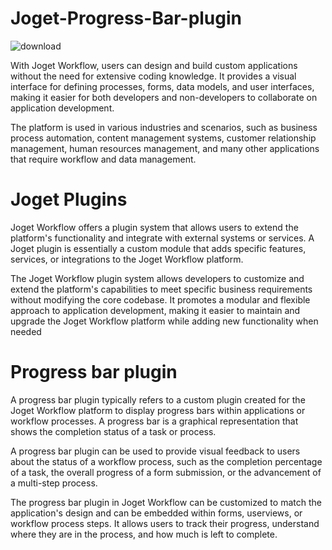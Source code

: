 # Joget-Progress-Bar-plugin
![download](https://github.com/hassamtahir/Joget-Progress-Bar-plugin/assets/58023371/48d76f39-ad6b-43db-9acc-bd052a07c6b9)

With Joget Workflow, users can design and build custom applications without the need for extensive coding knowledge. It provides a visual interface for defining processes, forms, data models, and user interfaces, making it easier for both developers and non-developers to collaborate on application development.

The platform is used in various industries and scenarios, such as business process automation, content management systems, customer relationship management, human resources management, and many other applications that require workflow and data management.

# Joget Plugins
Joget Workflow offers a plugin system that allows users to extend the platform's functionality and integrate with external systems or services. A Joget plugin is essentially a custom module that adds specific features, services, or integrations to the Joget Workflow platform.

The Joget Workflow plugin system allows developers to customize and extend the platform's capabilities to meet specific business requirements without modifying the core codebase. It promotes a modular and flexible approach to application development, making it easier to maintain and upgrade the Joget Workflow platform while adding new functionality when needed

# Progress bar plugin
A progress bar plugin typically refers to a custom plugin created for the Joget Workflow platform to display progress bars within applications or workflow processes. A progress bar is a graphical representation that shows the completion status of a task or process.

A progress bar plugin can be used to provide visual feedback to users about the status of a workflow process, such as the completion percentage of a task, the overall progress of a form submission, or the advancement of a multi-step process.

The progress bar plugin in Joget Workflow can be customized to match the application's design and can be embedded within forms, userviews, or workflow process steps. It allows users to track their progress, understand where they are in the process, and how much is left to complete.
